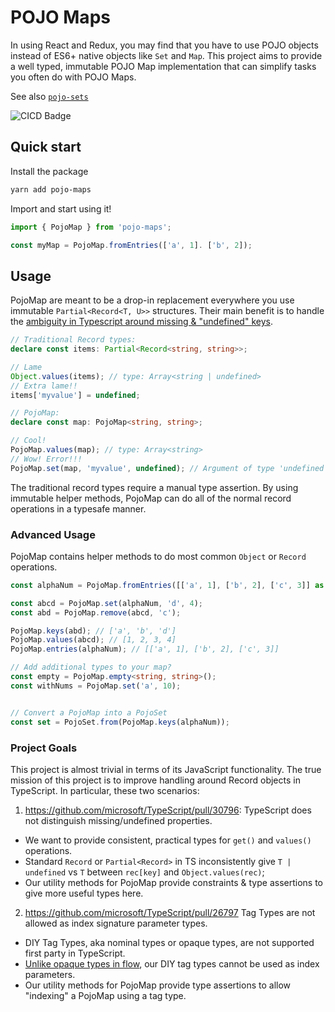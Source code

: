 # POJO Maps

In using React and Redux, you may find that you have to use POJO objects instead of ES6+ native objects like `Set` and `Map`. This project aims to provide a well typed, immutable POJO Map implementation that can simplify tasks you often do with POJO Maps.

See also [`pojo-sets`](https://www.github.com/ProdigySim/pojo-sets)

![CICD Badge](https://travis-ci.com/ProdigySim/pojo-sets.svg?branch=master)

## Quick start

Install the package

```bash
yarn add pojo-maps
```

Import and start using it!

```ts
import { PojoMap } from 'pojo-maps';

const myMap = PojoMap.fromEntries(['a', 1]. ['b', 2]);
```

## Usage

PojoMap are meant to be a drop-in replacement everywhere you use immutable `Partial<Record<T, U>>` structures. Their main benefit is to handle the [ambiguity in Typescript around missing & "undefined" keys](https://github.com/microsoft/TypeScript/issues/13195).

```ts
// Traditional Record types:
declare const items: Partial<Record<string, string>>;

// Lame
Object.values(items); // type: Array<string | undefined>
// Extra lame!!
items['myvalue'] = undefined;

// PojoMap:
declare const map: PojoMap<string, string>;

// Cool!
PojoMap.values(map); // type: Array<string>
// Wow! Error!!!
PojoMap.set(map, 'myvalue', undefined); // Argument of type 'undefined' is not assignable to parameter
```

The traditional record types require a manual type assertion. By using immutable helper methods, PojoMap can do all of the normal record operations in a typesafe manner.

### Advanced Usage

PojoMap contains helper methods to do most common `Object` or `Record` operations.

```ts
const alphaNum = PojoMap.fromEntries([['a', 1], ['b', 2], ['c', 3]] as const);

const abcd = PojoMap.set(alphaNum, 'd', 4);
const abd = PojoMap.remove(abcd, 'c');

PojoMap.keys(abd); // ['a', 'b', 'd']
PojoMap.values(abcd); // [1, 2, 3, 4]
PojoMap.entries(alphaNum); // [['a', 1], ['b', 2], ['c', 3]]

// Add additional types to your map?
const empty = PojoMap.empty<string, string>();
const withNums = PojoMap.set('a', 10);


// Convert a PojoMap into a PojoSet
const set = PojoSet.from(PojoMap.keys(alphaNum));
```

### Project Goals

This project is almost trivial in terms of its JavaScript functionality. The true mission of this project is to improve handling around Record objects in TypeScript. In particular, these two scenarios:

1. https://github.com/microsoft/TypeScript/pull/30796: TypeScript does not distinguish missing/undefined properties.
  * We want to provide consistent, practical types for `get()` and `values()` operations.
  * Standard `Record` or `Partial<Record>` in TS inconsistently give `T | undefined` vs `T` between `rec[key]` and `Object.values(rec)`;
  * Our utility methods for PojoMap provide constraints & type assertions to give more useful types here.
2. https://github.com/microsoft/TypeScript/pull/26797 Tag Types are not allowed as index signature parameter types.
  * DIY Tag Types, aka nominal types or opaque types, are not supported first party in TypeScript.
  * [Unlike opaque types in flow](https://github.com/Microsoft/TypeScript/issues/4895#issuecomment-425132582), our DIY tag types cannot be used as index parameters.
  * Our utility methods for PojoMap provide type assertions to allow "indexing" a PojoMap using a tag type.
  
